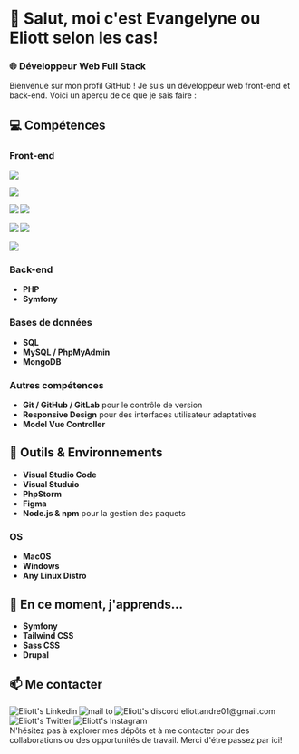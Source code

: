 # 👋 Salut, moi c'est Evangelyne ou Eliott selon les cas!

### 🌐 Développeur Web Full Stack

Bienvenue sur mon profil GitHub ! Je suis un développeur web front-end et back-end. Voici un aperçu de ce que je sais faire :

## 💻 Compétences

### Front-end

**<img src="https://img.shields.io/badge/HTML5-E34F26?style=for-the-badge&logo=html5&logoColor=white" />**
<br>

**<img src="https://img.shields.io/badge/CSS3-1572B6?style=for-the-badge&logo=css3&logoColor=white" />**
<br>

**<img src="https://img.shields.io/badge/JavaScript-ES6%2B-F7DF1E?style=for-the-badge&logo=javascript&logoColor=white"/> <img src="https://img.shields.io/badge/TypeScript-ES6%2B-F7DF1E?style=for-the-badge&logo=TypeScript&logoColor=white"/>**
<br>

**<img src="https://img.shields.io/badge/Vue.JS-ES6%2B-F7DF1E?style=for-the-badge&logo=Vue.JS&logoColor=white"/> <img src="https://img.shields.io/badge/Vite-ES6%2B-F7DF1E?style=for-the-badge&logo=Vite&logoColor=white"/>**
<br>

**<img src="https://img.shields.io/badge/Boostrap-1572B6?style=for-the-badge&logo=Boostrap&logoColor=white" />**
<br>

### Back-end

- **PHP**
- **Symfony**

### Bases de données

- **SQL**
- **MySQL / PhpMyAdmin**
- **MongoDB**

### Autres compétences

- **Git / GitHub / GitLab** pour le contrôle de version
- **Responsive Design** pour des interfaces utilisateur adaptatives
- **Model Vue Controller**

## 🔧 Outils & Environnements

- **Visual Studio Code**
- **Visual Studuio**
- **PhpStorm**
- **Figma**
- **Node.js & npm** pour la gestion des paquets

### OS

- **MacOS**
- **Windows**
- **Any Linux Distro**

## 🌱 En ce moment, j'apprends...

- **Symfony**
- **Tailwind CSS**
- **Sass CSS**
- **Drupal**

## 📫 Me contacter

<a href="https://www.linkedin.com/in/eliott-andré">
  <img align="left" alt="Eliott's Linkedin" src="https://img.shields.io/badge/LinkedIn-0077B5?style=for-the-badge&logo=linkedin&logoColor=white" />
</a>

<a href="mailto:eliottandre01@gmail.com">
  <img align="left" alt="mail to " src="https://img.shields.io/badge/mail-E76E29?style=for-the-badge&logo=gmail&logoColor=white" />
</a>

<a href="https://discordapp.com/users/424662360729583626">
  <img align="left" alt="Eliott's discord eliottandre01@gmail.com" src="https://img.shields.io/badge/Discord-51007A?style=for-the-badge&logo=Discord&logoColor=white" />
</a>

<a href="https://twitter.com/EliottAndre3">
  <img align="left" alt="Eliott's Twitter" src="https://img.shields.io/badge/Twitter-1DA1F2?style=for-the-badge&logo=Twitter&logoColor=white" />
</a>

<a href="https://www.instagram.com/eliott.andre/">
  <img align="left" alt="Eliott's Instagram" src="https://img.shields.io/badge/Instagram-FCAF45?style=for-the-badge&logo=Instagram&logoColor=white" />
</a>

<br></br>
N'hésitez pas à explorer mes dépôts et à me contacter pour des collaborations ou des opportunités de travail. Merci d'étre passez par ici!
